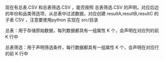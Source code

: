 现在有总表.CSV 和总表筛选.CSV ，能否按照 总表筛选.CSV 的声明，对应后边的年份和品类筛选项，从总表中过滤数据，对应创建 resultA,resultB,resultC 的子表 CSV ，注意要使用python 实现在 src/目录


总表：用于存储原始数据，每列数据都具有一组属性 K 个，会声明在对应列的前 K 行中

总表筛选：用于声明筛选条件，每行数据都具有一组属性 K 个，会声明在对应行的前 K 行中


